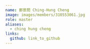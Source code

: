 ```yaml
---
name: 鄭景閎 Ching-Hung Cheng 
image: images/members/310553061.jpg 
role: master
aliases:
  - ching hung cheng
links:
  github: link_to_github 
---
```

